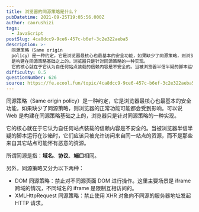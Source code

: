 ```yaml
---
title: 浏览器的同源策略是什么？
pubDatetime: 2021-09-25T19:05:56.000Z
author: caorushizi
tags:
  - JavaScript
postSlug: 4ca8dcc9-9ce6-457c-b6ef-3c2e322aeba5
description: >-
  同源策略（Same origin
  policy）是一种约定，它是浏览器最核心也最基本的安全功能，如果缺少了同源策略，则浏览器的正常功能可能都会受到影响。可以说 Web
  是构建在同源策略基础之上的，浏览器只是针对同源策略的一种实现。
  它的核心就在于它认为自任何站点装载的信赖内容是不安全的。当被浏览器半信半疑的脚本运行在沙箱时，它们应该只被允许访问来自同一站点的资源，而不是那些来自其它站点可能怀有恶意
difficulty: 0.5
questionNumber: 626
source: https://fe.ecool.fun/topic/4ca8dcc9-9ce6-457c-b6ef-3c2e322aeba5
---
```


同源策略（Same origin policy）是一种约定，它是浏览器最核心也最基本的安全功能，如果缺少了同源策略，则浏览器的正常功能可能都会受到影响。可以说 Web 是构建在同源策略基础之上的，浏览器只是针对同源策略的一种实现。

它的核心就在于它认为自任何站点装载的信赖内容是不安全的。当被浏览器半信半疑的脚本运行在沙箱时，它们应该只被允许访问来自同一站点的资源，而不是那些来自其它站点可能怀有恶意的资源。

所谓同源是指：**域名**、**协议**、**端口**相同。

另外，同源策略又分为以下两种：

* DOM 同源策略：禁止对不同源页面 DOM 进行操作。这里主要场景是 iframe 跨域的情况，不同域名的 iframe 是限制互相访问的。
* XMLHttpRequest 同源策略：禁止使用 XHR 对象向不同源的服务器地址发起 HTTP 请求。
